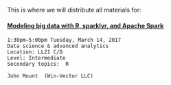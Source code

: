 
This is where we will distribute all materials for:


#### [Modeling big data with R, sparklyr, and Apache Spark](https://conferences.oreilly.com/strata/strata-ca/public/schedule/detail/55791)

    1:30pm–5:00pm Tuesday, March 14, 2017
    Data science & advanced analytics
    Location: LL21 C/D
    Level: Intermediate
    Secondary topics:  R

    John Mount  (Win-Vector LLC)